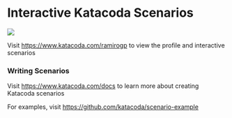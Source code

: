 # Interactive Katacoda Scenarios

[![](http://shields.katacoda.com/katacoda/ramirogp/count.svg)](https://www.katacoda.com/ramirogp "Get your profile on Katacoda.com")

Visit https://www.katacoda.com/ramirogp to view the profile and interactive scenarios

### Writing Scenarios
Visit https://www.katacoda.com/docs to learn more about creating Katacoda scenarios

For examples, visit https://github.com/katacoda/scenario-example
